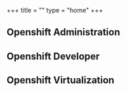+++
title = ""
type = "home"
+++
## Openshift Administration
## Openshift Developer
## Openshift Virtualization
